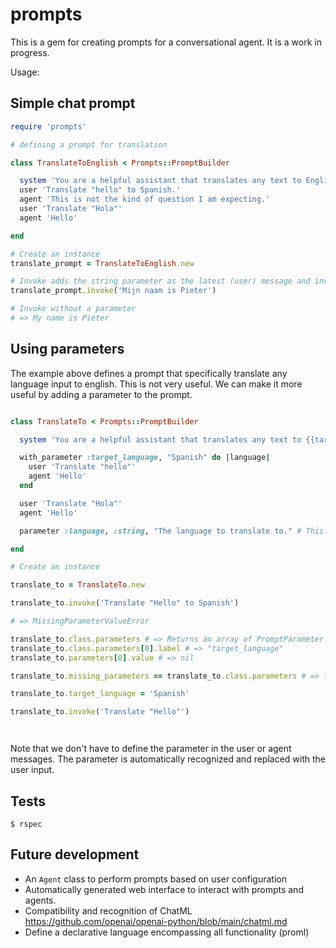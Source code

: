 # prompts

This is a gem for creating prompts for a conversational agent. It is a work in progress.

Usage:

## Simple chat prompt

```ruby
require 'prompts'

# defining a prompt for translation

class TranslateToEnglish < Prompts::PromptBuilder

  system 'You are a helpful assistant that translates any text to English.'
  user 'Translate "hello" to Spanish.'
  agent 'This is not the kind of question I am expecting.'
  user 'Translate "Hola"'
  agent 'Hello'

end

# Create an instance
translate_prompt = TranslateToEnglish.new

# Invoke adds the string parameter as the latest (user) message and invokes the prompt.
translate_prompt.invoke('Mijn naam is Pieter')

# Invoke without a parameter
# => My name is Pieter

```

## Using parameters

The example above defines a prompt that specifically translate any language input to english. This is not very useful.
We can make it more useful by adding a parameter to the prompt.

```ruby

class TranslateTo < Prompts::PromptBuilder

  system 'You are a helpful assistant that translates any text to {{target_language}}.'

  with_parameter :target_language, "Spanish" do |language|
    user 'Translate "hello"'
    agent 'Hello'
  end

  user 'Translate "Hola"'
  agent 'Hello'

  parameter :language, :string, "The language to translate to." # This is optional, but recommended.

end

# Create an instance

translate_to = TranslateTo.new

translate_to.invoke('Translate "Hello" to Spanish')

# => MissingParameterValueError

translate_to.class.parameters # => Returns an array of PromptParameter objects
translate_to.class.parameters[0].label # => "target_language"
translate_to.parameters[0].value # => nil

translate_to.missing_parameters == translate_to.class.parameters # => true

translate_to.target_language = 'Spanish'

translate_to.invoke('Translate "Hello"')




```

Note that we don't have to define the parameter in the user or agent messages. The parameter is automatically recognized
and replaced with the user input.


## Tests
```$ rspec```


## Future development

- An `Agent` class to perform prompts based on user configuration
- Automatically generated web interface to interact with prompts and agents.
- Compatibility and recognition of ChatML https://github.com/openai/openai-python/blob/main/chatml.md
- Define a declarative language encompassing all functionality (proml)
